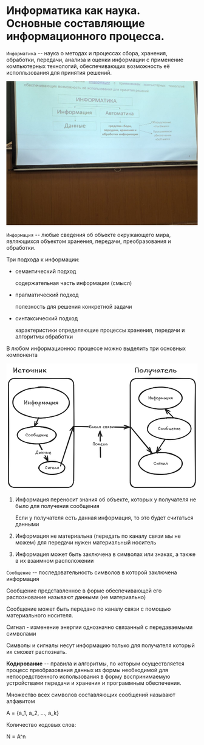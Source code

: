 # Информатика как наука. Основные составляющие информационного процесса.
`Информатика` -- наука о методах и процессах сбора, хранения, обработки, передачи, анализа и оценки информации с применение компьютерных технологий, обеспечивающих возможность её исполльзования для принятия решений.

![](./1.jpg) 

`Информация` -- любые сведения об объекте окружающего мира, являющихся
объектом хранения, передачи, преобразования и обработки.

Три подхода к информации:

- семантический подход
  
  содержательная часть информации (смысл)
- прагматический подход
  
  полезность для решения конкретной задачи
- синтаксический подход
  
  характеристики определяющие процессы хранения, передачи
  и алгоритмы обработки
  
В любом информационнос процессе можно выделить три основных компонента

![](./2.png) 


1. Информация переносит знания об объекте, которых у получателя
   не было для получения сообщения
   
   Если у получателя есть данная информация, то это будет
   считаться данными
   
2. Информация не материальна (передать по каналу связи мы не можем)
   для передачи нужен материальный носитель
   
3. Информация может быть заключена в символах или знаках, а также в их взаимном расположении

`Сообщение` -- последовательность символов в которой заключена информация

Сообщение представленное в форме обеспечивающей его распознование называют данными (не материально)

Сообщение может быть передано по каналу связи с помощью материального
носителя.

Сигнал - изменение энергии однозначно связанный с передаваемыми символами

Символы и сигналы несут информацию только для получателя который их сможет распознать.

**Кодирование** -- правила и алгоритмы, по которым осуществляется 
процесс преобразования данных из формы необходимой для непосредственного
использования в форму воспринимаемую устройствами передачи и 
хранения и программным обеспечения.

Множество всех символов составляющих сообщений называют алфавитом

A = {a_1, a_2, ..., a_k}

Количество кодовых слов:

N = A^n
